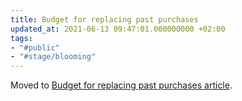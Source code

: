 ```yaml
---
title: Budget for replacing past purchases
updated_at: 2021-06-13 09:47:01.000000000 +02:00
tags:
- "#public"
- "#stage/blooming"
---
```



Moved to [Budget for replacing past purchases article](https://denisdefreyne.com/articles/2021-budget-replacement/).